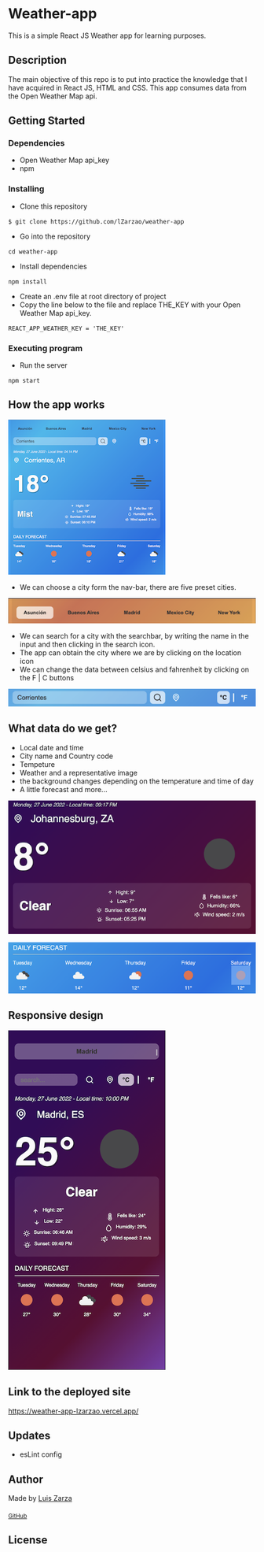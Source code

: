 # Weather-app

This is a simple React JS Weather app for learning purposes.

## Description

The main objective of this repo is to put into practice the knowledge that I have acquired in React JS, HTML and CSS.
This app consumes data from the Open Weather Map api.

## Getting Started

### Dependencies

- Open Weather Map api_key
- npm

### Installing

- Clone this repository

```
$ git clone https://github.com/lZarzao/weather-app
```

- Go into the repository

```
cd weather-app
```

- Install dependencies

```
npm install
```

- Create an .env file at root directory of project
- Copy the line below to the file and replace THE_KEY with your Open Weather Map api_key.

```
REACT_APP_WEATHER_KEY = 'THE_KEY'
```

### Executing program

- Run the server

```
npm start
```

## How the app works

![App screenshot](https://raw.githubusercontent.com/lZarzao/weather-app/master/src/assets/img15.49.png)

- We can choose a city form the nav-bar, there are five preset cities.

![nav-bar screenshot](https://raw.githubusercontent.com/lZarzao/weather-app/master/src/assets/navbar.png)

- We can search for a city with the searchbar, by writing the name in the input and then clicking in the search icon.
- The app can obtain the city where we are by clicking on the location icon
- We can change the data between celsius and fahrenheit by clicking on the F | C buttons

![search-bar screenshot](https://raw.githubusercontent.com/lZarzao/weather-app/master/src/assets/searchbar.png)

## What data do we get?

- Local date and time
- City name and Country code
- Tempeture
- Weather and a representative image
- the background changes depending on the temperature and time of day
- A little forecast and more...

![App screenshot](https://raw.githubusercontent.com/lZarzao/weather-app/master/src/assets/info.png)

![App screenshot](https://raw.githubusercontent.com/lZarzao/weather-app/master/src/assets/forecast.png)

## Responsive design

![App screenshot](https://raw.githubusercontent.com/lZarzao/weather-app/master/src/assets/mobile.png)

## Link to the deployed site

https://weather-app-lzarzao.vercel.app/

## Updates

* esLint config

## Author

<p>Made by <a href="https://www.linkedin.com/in/luis-zarzao/">Luis Zarza</a></p>
<sub><a href="https://github.com/lZarzao">GitHub</a></sub>

## License
